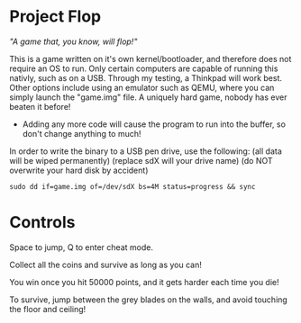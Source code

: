 # Project Flop
*"A game that, you know, will flop!"*

This is a game written on it's own kernel/bootloader, and therefore does not require an OS to run. Only certain computers are capable of running this nativly, such as on a USB. Through my testing, a Thinkpad will work best.
Other options include using an emulator such as QEMU, where you can simply launch the "game.img" file. A uniquely hard game, nobody has ever beaten it before!
- Adding any more code will cause the program to run into the buffer, so don't change anything to much!

In order to write the binary to a USB pen drive, use the following: (all data will be wiped permanently) (replace sdX will your drive name) (do NOT overwrite your hard disk by accident)
```
sudo dd if=game.img of=/dev/sdX bs=4M status=progress && sync
```


# Controls
Space to jump, Q to enter cheat mode.

Collect all the coins and survive as long as you can!

You win once you hit 50000 points, and it gets harder each time you die!

To survive, jump between the grey blades on the walls, and avoid touching the floor and ceiling!

